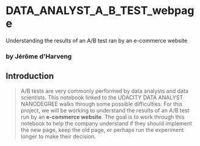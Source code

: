 # DATA_ANALYST_A_B_TEST_webpage
Understanding the results of an A/B test ran by an e-commerce website
### by Jérôme d'Harveng

## Introduction

>A/B tests are very commonly performed by data analysts and data scientists.  This notebook linked to the UDACITY DATA ANALYST NANODEGREE walks through
some possible difficulties. 
>For this project, we will be working to understand the results of an A/B test run by an **e-commerce website**. 
> The goal is to work through this notebook to help the company understand if they should implement the new page, keep the old page, or perhaps run the experiment longer to make their decision.

